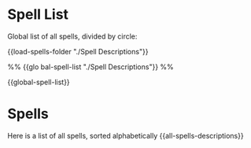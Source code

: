 # Spell List
Global list of all spells, divided by circle:

{{load-spells-folder "./Spell Descriptions"}}

%%
{{glo bal-spell-list "./Spell Descriptions"}}
%%

{{global-spell-list}}

# Spells
Here is a list of all spells, sorted alphabetically
{{all-spells-descriptions}}